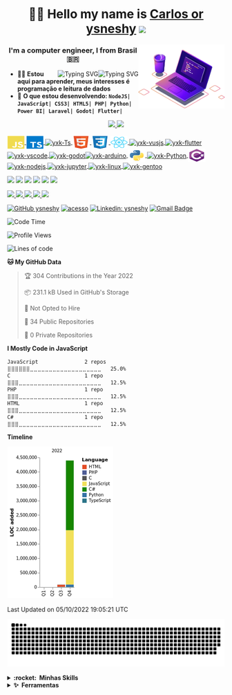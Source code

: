 <h1 align="center">🧑‍💻 Hello my name is <a href="https://github.com/ysneshy" target="_blank">Carlos or ysneshy</a> 
<img src="https://github.com/blackcater/blackcater/raw/main/images/Hi.gif" height="32"/></h1>
<img src="https://github.com/ysneshy/ysneshy/blob/main/.github/computer-illustration.png" min-width="200px" max-width="200px" width="200px" align="right" alt="Computador ysneshy">
<h3 align="center">I'm a computer engineer, I from Brasil 🇧🇷</h3>

<a href="https://github.com/ysneshy/"><img src="https://readme-typing-svg.herokuapp.com?font=Fira+Code&pause=1000&color=7F20F7&center=true&width=435&lines=%E2%8E%85+Bem+vindo+ao+meu+Github+%E2%8E%85;%E2%8E%97+Aqui+todos+somos+um+%E2%8E%98" alt="Typing SVG" align="right" /></a>
<a href="https://github.com/ysneshy/"><img src="https://readme-typing-svg.herokuapp.com?font=Fira+Code&pause=1000&color=7F20F7&center=true&width=435&lines=%E2%86%82+Fique+a+vontade+%2BFollow+%E2%86%82;%E2%B5%9E+contato%3A+%2B55+91984851072+%E2%A8%B3" alt="Typing SVG"  align="right" /></a>

- 🧑‍💻 **Estou aqui para aprender, meus interesses é programação e leitura de dados**
- :rocket: **O que estou desenvolvendo: ```NodeJS| JavaScript| CSS3| HTML5| PHP| Python| Power BI| Laravel| Godot| Flutter| ```**

<div align="center">
  <a href="https://github.com/ysneshy">
  
  <img height="170em" src="https://github-readme-stats.vercel.app/api?username=ysneshy&show_icons=true&theme=onedark&include_all_commits=true&count_private=true"/>
  <img height="170em" src="https://github-readme-stats.vercel.app/api/top-langs/?username=ysneshy&layout=compact&langs_count=7&theme=onedark"/>
</div>
  <div style="display: inline_block"><br>
 <img align="center" alt="yxk-Js" height="30" width="40" src="https://raw.githubusercontent.com/devicons/devicon/master/icons/javascript/javascript-plain.svg">
 <img align="center" alt="yxk-Ts" height="30" width="40" src="https://raw.githubusercontent.com/devicons/devicon/master/icons/typescript/typescript-plain.svg">
<img align="center" alt="yxk-Ts" height="30" width="40" src="https://cdn.jsdelivr.net/gh/devicons/devicon/icons/laravel/laravel-plain.svg" />
<img align="center" alt="yxk-HTML5" height="30" width="40" src="https://raw.githubusercontent.com/devicons/devicon/master/icons/html5/html5-original.svg">
 <img align="center" alt="yxk-CSS3" height="30" width="40" src="https://raw.githubusercontent.com/devicons/devicon/master/icons/css3/css3-original.svg">
  <img align="center" alt="yxk-React" height="30" width="40" src="https://raw.githubusercontent.com/devicons/devicon/master/icons/react/react-original.svg">
 <img align="center" alt="yxk-vusjs" height="30" width="40" src="https://cdn.jsdelivr.net/gh/devicons/devicon/icons/vuejs/vuejs-original.svg" />
 <img align="center" alt="yxk-flutter" height="30" width="40" src="https://cdn.jsdelivr.net/gh/devicons/devicon/icons/flutter/flutter-original.svg" />
  <img align="center" alt="yxk-vscode" height="30" width="40" src="https://cdn.jsdelivr.net/gh/devicons/devicon/icons/vscode/vscode-original.svg" />
  <img align="center" alt="yxk-godot" height="30" width="40" src="https://cdn.jsdelivr.net/gh/devicons/devicon/icons/godot/godot-original.svg" /><img align="center" alt="yxk-arduino" height="30" width="40" src="https://cdn.jsdelivr.net/gh/devicons/devicon/icons/arduino/arduino-original-wordmark.svg" /> <img align="center" alt="yxk-Python" height="30" width="40" src="https://raw.githubusercontent.com/devicons/devicon/master/icons/python/python-original.svg">
 <img align="center" alt="yxk-Python" height="30" width="40" src="https://cdn.jsdelivr.net/gh/devicons/devicon/icons/php/php-original.svg" />
 <img align="center" alt="yxk-Csharp" height="30" width="40" src="https://raw.githubusercontent.com/devicons/devicon/master/icons/csharp/csharp-original.svg">
  <img align="center" alt="yxk-nodejs" height="30" width="40"src="https://cdn.jsdelivr.net/gh/devicons/devicon/icons/nodejs/nodejs-original.svg" />
  <img align="center" alt="yxk-jupyter" height="30" width="40" src="https://cdn.jsdelivr.net/gh/devicons/devicon/icons/jupyter/jupyter-original-wordmark.svg" />
   <img align="center" alt="yxk-linux" height="30" width="40" src="https://cdn.jsdelivr.net/gh/devicons/devicon/icons/linux/linux-original.svg" />
  <img align="center" alt="yxk-gentoo" height="30" width="40" src="https://cdn.jsdelivr.net/gh/devicons/devicon/icons/gentoo/gentoo-plain.svg" />

</br>
<p>

  <a href="https://www.youtube.com/channel/UCiZ5qCAO5aATSZD8XjLz1pQ" target="_blank"><img src="https://img.shields.io/badge/YouTube-FF0000?style=for-the-badge&logo=youtube&logoColor=white" target="_blank"></a>
  <a href="https://instagram.com/ysneshy" target="_blank"><img src="https://img.shields.io/badge/-Instagram-%23E4405F?style=for-the-badge&logo=instagram&logoColor=white" target="_blank"></a>
  <a href = "mailto:ysneshy@gmail.com"><img src="https://img.shields.io/badge/-Gmail-%23333?style=for-the-badge&logo=gmail&logoColor=white" target="_blank"></a>
  <a href="https://www.linkedin.com/in/ysneshy" target="_blank"><img src="https://img.shields.io/badge/-LinkedIn-%230077B5?style=for-the-badge&logo=linkedin&logoColor=white" target="_blank"></a> 
  <a href="https://www.facebook.com/ysneshy" target="_blank"><img src="https://img.shields.io/badge/Facebook-1877F2?style=for-the-badge&logo=facebook&logoColor=white" target="_blank"></a>
<a href="https://github.com/ysneshy"> <img src="https://img.shields.io/static/v1?label=Overview&message=ysneshy&color=f8efd4&style=for-the-badge&logo=GitHub">
 <!-- <img src="https://img.shields.io/badge/Nintendo_3DS-D12228?style=for-the-badge&logo=nintendo-3ds&logoColor=white"> -->
 
<img height="160em" src="https://github-profile-summary-cards.vercel.app/api/cards/productive-time?username=ysneshy&theme=2077"/>
<img height="160em" src="https://github-profile-summary-cards.vercel.app/api/cards/profile-details?username=ysneshy&theme=2077"/>
<img height="161em" src="https://github-profile-summary-cards.vercel.app/api/cards/most-commit-language?username=ysneshy&theme=2077"/>
<img height="161em" src="https://github-profile-summary-cards.vercel.app/api/cards/repos-per-language?username=ysneshy&theme=2077"/>
<img height="161em" src="https://github-profile-summary-cards.vercel.app/api/cards/stats?username=ysneshy&theme=2077"/>
  
[![GitHub ysneshy]( https://img.shields.io/github/followers/ysneshy?label=follow&style=social)](https://github.com/ysneshy/)
[![acesso](https://komarev.com/ghpvc/?username=ysneshy&color=blueviolet)](https://github.com/ysneshy/)
[![Linkedin: ysneshy](https://img.shields.io/badge/-ysneshy-blueviolet?style=flat-square&logo=Linkedin&logoColor=white&link=https://www.linkedin.com/in/ysneshy/)](https://www.linkedin.com/in/ysneshy/)
[![Gmail Badge](https://img.shields.io/badge/-ysneshy@gmail.com-blueviolet?style=flat-square&logo=Gmail&logoColor=red&link=mailto:ysneshy@gmail.com)](mailto:ysneshy@gmail.com)
</br>

<!--START_SECTION:waka-->
![Code Time](http://img.shields.io/badge/Code%20Time-0%20secs-blue)

![Profile Views](http://img.shields.io/badge/Profile%20Views-797-blue)

![Lines of code](https://img.shields.io/badge/From%20Hello%20World%20I%27ve%20Written-4%20Million%20lines%20of%20code-blue)

**🐱 My GitHub Data** 

> 🏆 304 Contributions in the Year 2022
 > 
> 📦 231.1 kB Used in GitHub's Storage 
 > 
> 🚫 Not Opted to Hire
 > 
> 📜 34 Public Repositories 
 > 
> 🔑 0 Private Repositories  
 > 
**I Mostly Code in JavaScript** 

```text
JavaScript               2 repos             ⣿⣿⣿⣿⣿⣿⣀⣀⣀⣀⣀⣀⣀⣀⣀⣀⣀⣀⣀⣀⣀⣀⣀⣀⣀   25.0% 
C                        1 repo              ⣿⣿⣿⣀⣀⣀⣀⣀⣀⣀⣀⣀⣀⣀⣀⣀⣀⣀⣀⣀⣀⣀⣀⣀⣀   12.5% 
PHP                      1 repo              ⣿⣿⣿⣀⣀⣀⣀⣀⣀⣀⣀⣀⣀⣀⣀⣀⣀⣀⣀⣀⣀⣀⣀⣀⣀   12.5% 
HTML                     1 repo              ⣿⣿⣿⣀⣀⣀⣀⣀⣀⣀⣀⣀⣀⣀⣀⣀⣀⣀⣀⣀⣀⣀⣀⣀⣀   12.5% 
C#                       1 repo              ⣿⣿⣿⣀⣀⣀⣀⣀⣀⣀⣀⣀⣀⣀⣀⣀⣀⣀⣀⣀⣀⣀⣀⣀⣀   12.5%

```


**Timeline**

![Chart not found](https://raw.githubusercontent.com/ysneshy/ysneshy/main/charts/bar_graph.png) 


 Last Updated on 05/10/2022 19:05:21 UTC
<!--END_SECTION:waka-->

  ![Snake animation](https://github.com/ysneshy/ysneshy/blob/main/github-contribution-grid-snake.svg)
  </br>

 <details>
  <summary><b>:rocket: &nbsp;Minhas Skills</b></summary>
**Aplicações e Dados**

  ![C++](https://img.shields.io/badge/-C++-333333?style=flat&logo=C%2B%2B&logoColor=00599C)
  ![Java](https://img.shields.io/badge/-Java-333333?style=flat&logo=Java&logoColor=007396)
  ![JavaScript](https://img.shields.io/badge/-JavaScript-333333?style=flat&logo=javascript)
  ![HTML5](https://img.shields.io/badge/-HTML5-333333?style=flat&logo=HTML5)
  ![CSS](https://img.shields.io/badge/-CSS-333333?style=flat&logo=CSS3&logoColor=1572B6)
  ![Flutter](https://img.shields.io/badge/-Flutter-333333?style=flat&logo=Flutter)
  ![React](https://img.shields.io/badge/-React-333333?style=flat&logo=react)
  ![React Native](https://img.shields.io/badge/-React%20Native-333333?style=flat&logo=react)
  ![Jest](https://img.shields.io/badge/-Jest-333333?style=flat&logo=jest)
  ![MySQL](https://img.shields.io/badge/-MySQL-333333?style=flat&logo=mysql)
  </details>
  </a> 
  <details>
  <summary><b>✨&nbsp;&nbsp;Ferramentas</b></summary>
**Ferramentas de Desenvolvimento**

  ![Visual Studio Code](https://img.shields.io/badge/-Visual%20Studio%20Code-333333?style=flat&logo=visual-studio-code&logoColor=007ACC)
  ![Eclipse](https://img.shields.io/badge/-Eclipse-333333?style=flat&logo=eclipse-ide&logoColor=2C2255)
  ![Trello](https://img.shields.io/badge/-Trello-333333?style=flat&logo=trello&logoColor=007ACC)
  ![Figma](https://img.shields.io/badge/-Figma-333333?style=flat&logo=figma&logoColor=007ACC)
  ![Adobe XD](https://img.shields.io/badge/-Adobe%20XD-333333?style=flat&logo=adobe-xd&logoColor=007ACC)
  </details>
 
 
</div>
